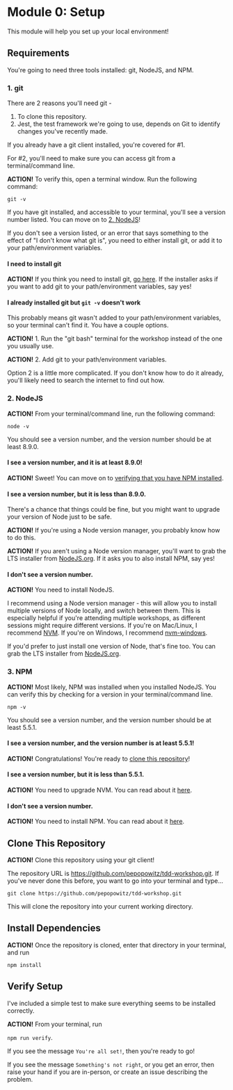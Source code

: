 # Module 0: Setup

This module will help you set up your local environment!

## Requirements

You're going to need three tools installed: git, NodeJS, and NPM. 

### 1. git

There are 2 reasons you'll need git - 

1. To clone this repository.
2. Jest, the test framework we're going to use, depends on Git to identify changes you've recently made.

If you already have a git client installed, you're covered for #1. 

For #2, you'll need to make sure you can access git from a terminal/command line. 

**ACTION!** To verify this, open a terminal window. Run the following command:

`git -v`

If you have git installed, and accessible to your terminal, you'll see a version number listed. You can move on to [2. NodeJS]()!

If you don't see a version listed, or an error that says something to the effect of "I don't know what git is", you need to either install git, or add it to your path/environment variables.

#### I need to install git

**ACTION!** If you think you need to install git, [go here](https://git-scm.com/downloads). If the installer asks if you want to add git to your path/environment variables, say yes!

#### I already installed git but `git -v` doesn't work

This probably means git wasn't added to your path/environment variables, so your terminal can't find it. You have a couple options.

**ACTION!** 1. Run the "git bash" terminal for the workshop instead of the one you usually use.

**ACTION!** 2. Add git to your path/environment variables.

Option 2 is a little more complicated. If you don't know how to do it already, you'll likely need to search the internet to find out how.

### 2. NodeJS

**ACTION!** From your terminal/command line, run the following command: 

`node -v`

You should see a version number, and the version number should be at least 8.9.0. 

#### I see a version number, and it is at least 8.9.0!

**ACTION!** Sweet! You can move on to [verifying that you have NPM installed]().

#### I see a version number, but it is less than 8.9.0.

There's a chance that things could be fine, but you might want to upgrade your version of Node just to be safe. 

**ACTION!** If you're using a Node version manager, you probably know how to do this.

**ACTION!** If you aren't using a Node version manager, you'll want to grab the LTS installer from [NodeJS.org](https://nodejs.org/en/). If it asks you to also install NPM, say yes!

#### I don't see a version number. 

**ACTION!** You need to install NodeJS.

I recommend using a Node version manager - this will allow you to install multiple versions of Node locally, and switch between them. This is especially helpful if you're attending multiple workshops, as different sessions might require different versions. If you're on Mac/Linux, I recommend [NVM](https://github.com/creationix/nvm). If you're on Windows, I recommend [nvm-windows](https://github.com/coreybutler/nvm-windows).

If you'd prefer to just install one version of Node, that's fine too. You can grab the LTS installer from [NodeJS.org](https://nodejs.org/en/).

### 3. NPM

**ACTION!** Most likely, NPM was installed when you installed NodeJS. You can verify this by checking for a version in your terminal/command line.

`npm -v`

You should see a version number, and the version number should be at least 5.5.1.

#### I see a version number, and the version number is at least 5.5.1!

**ACTION!** Congratulations! You're ready to [clone this repository](#clone-this-repository)!

#### I see a version number, but it is less than 5.5.1. 

**ACTION!** You need to upgrade NVM. You can read about it [here](https://docs.npmjs.com/getting-started/installing-node#install-npm--manage-npm-versions).

#### I don't see a version number.

**ACTION!** You need to install NPM. You can read about it [here](https://docs.npmjs.com/getting-started/installing-node#install-npm--manage-npm-versions).

## Clone This Repository

**ACTION!** Clone this repository using your git client!

The repository URL is https://github.com/pepopowitz/tdd-workshop.git. If you've never done this before, you want to go into your terminal and type...

`git clone https://github.com/pepopowitz/tdd-workshop.git`

This will clone the repository into your current working directory.

## Install Dependencies

**ACTION!** Once the repository is cloned, enter that directory in your terminal, and run 

`npm install`

## Verify Setup

I've included a simple test to make sure everything seems to be installed correctly.

**ACTION!** From your terminal, run 

`npm run verify`.

If you see the message `You're all set!`, then you're ready to go!

If you see the message `Something's not right`, or you get an error, then raise your hand if you are in-person, or create an issue describing the problem.

